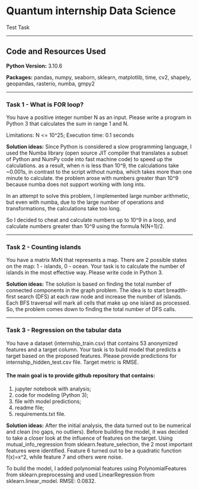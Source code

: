 # Quantum internship Data Science
 Test Task

---

## Code and Resources Used

**Python Version:** 3.10.6

**Packages:** pandas, numpy, seaborn, sklearn, matplotlib, time, cv2, shapely, geopandas, rasterio, numba, gmpy2

---

### Task 1 - What is FOR loop?
You have a positive integer number N as an input. Please write a program in Python 3 that calculates the sum in range 1 and N.

Limitations:
N <= 10^25;
Execution time: 0.1 seconds

**Solution ideas:**
Since Python is considered a slow programming language, I used the Numba library (open source JIT compiler that translates a subset of Python and NumPy code into fast machine code) to speed up the calculations. as a result, when n is less than 10^9, the calculations take ~0.001s, in contrast to the script without numba, which takes more than one minute to calculate.
the problem arose with numbers greater than 10^9 because numba does not support working with long ints.

In an attempt to solve this problem, I implemented large number arithmetic, but even with numba, due to the large number of operations and transformations, the calculations take too long.

So I decided to cheat and calculate numbers up to 10^9 in a loop, and calculate numbers greater than 10^9 using the formula N(N+1)/2.

---

### Task 2 - Counting islands
You have a matrix MxN that represents a map. There are 2 possible states on the map: 1 - islands, 0 - ocean. Your task is to calculate the number of islands in the most effective way. Please write code in Python 3.

**Solution ideas:**
The solution is based on finding the total number of connected components in the graph problem. The idea is to start breadth-first search (DFS) at each raw node and increase the number of islands. Each BFS traversal will mark all cells that make up one island as processed. So, the problem comes down to finding the total number of DFS calls.

---

### Task 3 - Regression on the tabular data
You have a dataset (internship_train.csv) that contains 53 anonymized features and a target column. Your task is to build model that predicts a target based on the proposed features. Please provide predictions for internship_hidden_test.csv file. Target metric is RMSE. 
#### The main goal is to provide github repository that contains:
1. jupyter notebook with analysis; 
2. code for modeling (Python 3); 
3. file with model predictions; 
4. readme file;
5. requirements.txt file.

**Solution ideas:**
After the initial analysis, the data turned out to be numerical and clean (no gaps, no outliers). Before building the model, it was decided to take a closer look at the influence of features on the target. Using mutual_info_regression from sklearn.feature_selection, the 2 most important features were identified. Feature 6 turned out to be a quadratic function f(x)=x^2, while feature 7 and others were noise.

To build the model, I added polynomial features using PolynomialFeatures from sklearn.preprocessing and used LinearRegression from sklearn.linear_model.
RMSE: 0.0832.
